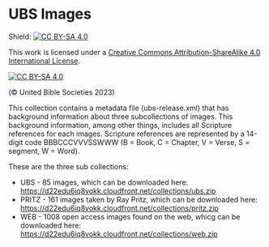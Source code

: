 # UBS Images 

Shield: [![CC BY-SA 4.0][cc-by-sa-shield]][cc-by-sa]

This work is licensed under a
[Creative Commons Attribution-ShareAlike 4.0 International License][cc-by-sa].

[![CC BY-SA 4.0][cc-by-sa-image]][cc-by-sa]

[cc-by-sa]: http://creativecommons.org/licenses/by-sa/4.0/
[cc-by-sa-image]: https://licensebuttons.net/l/by-sa/4.0/88x31.png
[cc-by-sa-shield]: https://img.shields.io/badge/License-CC%20BY--SA%204.0-lightgrey.svg

(© United Bible Societies 2023)

This collection contains a metadata file (ubs-release.xml) that has background information about three subcollections of images. This background information, among other things, includes all Scripture references for each images. Scripture references are represented by a 14-digit code BBBCCCVVVSSWWW (B = Book, C = Chapter, V = Verse, S = segment, W = Word).

These are the three sub collections:

* UBS - 85 images, which can be downloaded here: https://d22edu6iq8vokk.cloudfront.net/collections/ubs.zip
* PRITZ - 161 images taken by Ray Pritz, which can be downloaded here: https://d22edu6iq8vokk.cloudfront.net/collections/pritz.zip 
* WEB - 1008 open access images found on the web, whicg can be downloaded here: https://d22edu6iq8vokk.cloudfront.net/collections/web.zip

